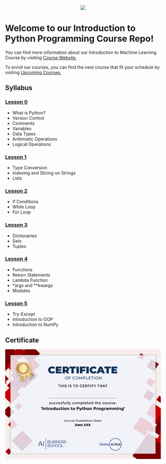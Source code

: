 <div align="center">
  <img src="https://github.com/globalaihub/introduction-to-machine-learning/blob/main/Decision%20Trees/img/logo.png">
</div>

# Welcome to our Introduction to Python Programming Course Repo!

You can find more information about our Introduction to Machine Learning Course by visiting [Course Website.](https://globalaihub.com/introduction-to-machine-learning/)

To enroll our courses, you can find the next course that fit your schedule by visiting [Upcoming Courses.](https://globalaihub.com/upcoming-courses/)

## Syllabus

### [Lesson 0](https://github.com/globalaihub/introduction-to-python/blob/master/Day0.ipynb)
- What is Python?
- Version Control
- Comments
- Variables
- Data Types
- Arithmetic Operations
- Logical Operations

### [Lesson 1](https://github.com/globalaihub/introduction-to-python/blob/master/Day1.ipynb)
- Type Conversion
- Indexing and Slicing on Strings
- Lists

### [Lesson 2](https://github.com/globalaihub/introduction-to-python/blob/master/Day2.ipynb)
- If Conditions
- While Loop
- For Loop

### [Lesson 3](https://github.com/globalaihub/introduction-to-python/blob/master/Day3.ipynb)
- Dictionaries
- Sets
- Tuples

### [Lesson 4](https://github.com/globalaihub/introduction-to-python/blob/master/Day4.ipynb)
- Functions
- Return Statements
- Lambda Function
- *args and **kwargs
- Modules


### [Lesson 5](https://github.com/globalaihub/introduction-to-python/blob/master/Day5.ipynb)
- Try-Except
- Introduction to OOP
- Introduction to NumPy

## Certificate
![](Py_Certificate.png)



